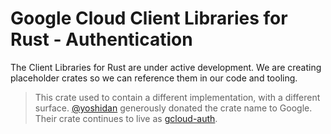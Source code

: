 # Google Cloud Client Libraries for Rust - Authentication

The Client Libraries for Rust are under active development. We are creating
placeholder crates so we can reference them in our code and tooling.

> This crate used to contain a different implementation, with a different
> surface. [@yoshidan](https://github.com/yoshidan) generously donated the crate
> name to Google. Their crate continues to live as [gcloud-auth].

[gcloud-auth]: https://crates.io/crates/gcloud-auth
